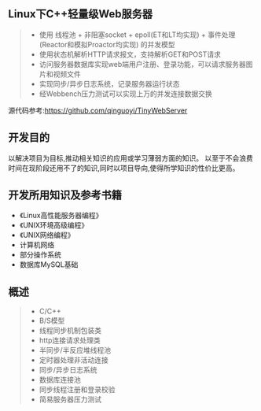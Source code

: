 ## Linux下C++轻量级Web服务器 
> + 使用 线程池 + 非阻塞socket + epoll(ET和LT均实现) + 事件处理(Reactor和模拟Proactor均实现) 的并发模型
> + 使用状态机解析HTTP请求报文，支持解析GET和POST请求
> + 访问服务器数据库实现web端用户注册、登录功能，可以请求服务器图片和视频文件
> + 实现同步/异步日志系统，记录服务器运行状态
> + 经Webbench压力测试可以实现上万的并发连接数据交换
 
源代码参考:https://github.com/qinguoyi/TinyWebServer


## 开发目的
以解决项目为目标,推动相关知识的应用或学习薄弱方面的知识。
以至于不会浪费时间在现阶段还用不了的知识,同时以项目导向,使得所学知识的性价比更高。
## 开发所用知识及参考书籍 
+ 《Linux高性能服务器编程》
+ 《UNIX环境高级编程》
+ 《UNIX网络编程》
+ 计算机网络
+ 部分操作系统
+ 数据库MySQL基础

## 概述
> * C/C++
> * B/S模型
> * 线程同步机制包装类
> * http连接请求处理类
> * 半同步/半反应堆线程池
> * 定时器处理非活动连接
> * 同步/异步日志系统 
> * 数据库连接池
> * 同步线程注册和登录校验 
> * 简易服务器压力测试





